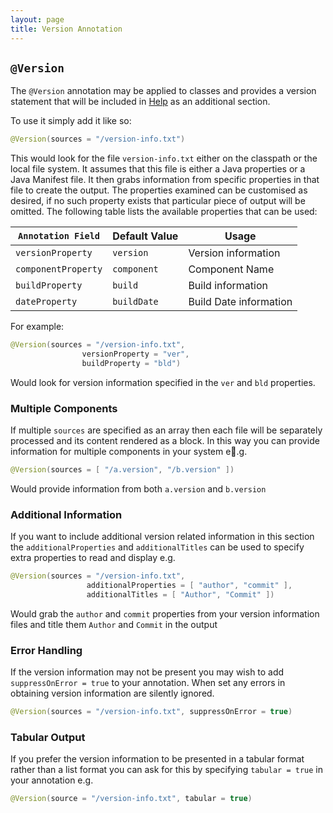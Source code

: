 ```yaml
---
layout: page
title: Version Annotation
---
```


## `@Version`

The `@Version` annotation may be applied to classes and provides a version statement that will be included in [Help](../help/) as an additional section.

To use it simply add it like so:

```java
@Version(sources = "/version-info.txt")
```
This would look for the file `version-info.txt` either on the classpath or the local file system.  It assumes that this file is either a Java properties or a Java Manifest file.  It then grabs information from specific properties in that file to create the output.  The properties examined can be customised as desired, if no such property exists that particular piece of output will be omitted.  The following table lists the available properties that can be used:

| `Annotation Field` | Default Value | Usage |
| ------------------------ | ------------------ | -------- |
| `versionProperty`  | `version` | Version information |
| `componentProperty` | `component` | Component Name |
| `buildProperty` | `build` | Build information |
| `dateProperty` | `buildDate` | Build Date information |

For example:

```java
@Version(sources = "/version-info.txt", 
                versionProperty = "ver", 
                buildProperty = "bld")
```
Would look for version information specified in the `ver` and `bld` properties.

### Multiple Components

If multiple `sources` are specified as an array then each file will be separately processed and its content rendered as a block.  In this way you can provide information for multiple components in your system e.g.

```java
@Version(sources = [ "/a.version", "/b.version" ])
```

Would provide information from both `a.version` and `b.version`

### Additional Information

If you want to include additional version related information in this section the `additionalProperties` and `additionalTitles` can be used to specify extra properties to read and display e.g.

```java
@Version(sources = "/version-info.txt", 
                 additionalProperties = [ "author", "commit" ],
                 additionalTitles = [ "Author", "Commit" ])
```

Would grab the `author` and `commit` properties from your version information files and title them `Author` and `Commit` in the output

### Error Handling

If the version information may not be present you may wish to add `suppressOnError = true` to your annotation.  When set any errors in obtaining version information are silently ignored.

```java
@Version(sources = "/version-info.txt", suppressOnError = true)
```

### Tabular Output

If you prefer the version information to be presented in a tabular format rather than a list format you can ask for this by specifying `tabular = true` in your annotation e.g.

```java
@Version(source = "/version-info.txt", tabular = true)
```